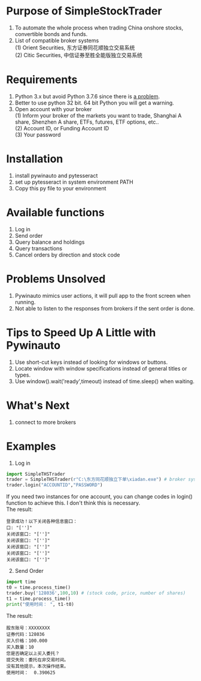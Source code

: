 # Purpose of SimpleStockTrader  
1. To automate the whole process when trading China onshore stocks, convertible bonds and funds.  
2. List of compatible broker systems  
    (1) Orient Securities, 东方证券同花顺独立交易系统  
    (2) Citic Securities, 中信证券至胜全能版独立交易系统
# Requirements  
1. Python 3.x but avoid Python 3.7.6 since there is [a problem](https://github.com/pywinauto/pywinauto/issues/867).   
2. Better to use python 32 bit. 64 bit Python you will get a warning.  
3. Open account with your broker  
    (1) Inform your broker of the markets you want to trade, Shanghai A share, Shenzhen A share, ETFs, futures, ETF options, etc..    
    (2) Account ID, or Funding Account ID  
    (3) Your password  
# Installation  
1. install pywinauto and pytesseract  
2. set up pytesseract in system environment PATH  
3. Copy this py file to your environment  
# Available functions  
1. Log in  
2. Send order  
3. Query balance and holdings  
4. Query transactions  
5. Cancel orders by direction and stock code  

# Problems Unsolved  
1. Pywinauto mimics user actions, it will pull app to the front screen when running.  
2. Not able to listen to the responses from brokers if the sent order is done.  

# Tips to Speed Up A Little with Pywinauto  
1. Use short-cut keys instead of looking for windows or buttons.  
2. Locate window with window specifications instead of general titles or types.  
3. Use window().wait('ready',timeout) instead of time.sleep() when waiting. 

# What's Next  
1. connect to more brokers  

# Examples
1. Log in 
```python
import SimpleTHSTrader
trader = SimpleTHSTrader(r"C:\东方同花顺独立下单\xiadan.exe") # broker system address
trader.login("ACCOUNTID","PASSWORD")
```
If you need two instances for one account, you can change codes in login() function to achieve this. 
I don't think this is necessary.          
The result:
```shell script
登录成功！以下关闭各种信息窗口：
口: "['']" 
关闭该窗口: "['']" 
关闭该窗口: "['']" 
关闭该窗口: "['']" 
关闭该窗口: "['']" 
关闭该窗口: "['']" 
```

2. Send Order
````python
import time
t0 = time.process_time()
trader.buy('128036',100,10) # (stock code, price, number of shares)
t1 = time.process_time()
print("使用时间： ", t1-t0)
````
The result:
````shell script
股东账号：XXXXXXXX
证券代码：128036
买入价格：100.000
买入数量：10
您是否确定以上买入委托？
提交失败：委托在非交易时间。
没有其他提示，本次操作结束。
使用时间：  0.390625
````



